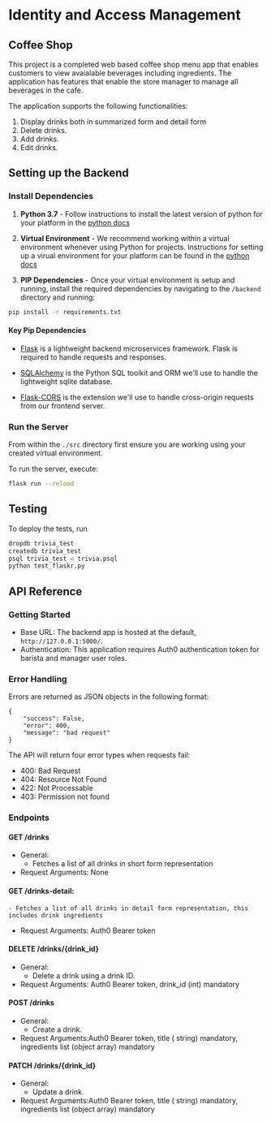 
# Identity and Access Management

## Coffee Shop

This project is a completed web based coffee shop menu app that enables customers to view avaialable beverages including ingredients. The application has features that enable the store manager to manage all beverages in the cafe.

The application supports the following functionalities:

1. Display drinks both in summarized form and detail form
2. Delete drinks.
3. Add drinks.
4. Edit drinks.
## Setting up the Backend

### Install Dependencies

1. **Python 3.7** - Follow instructions to install the latest version of python for your platform in the [python docs](https://docs.python.org/3/using/unix.html#getting-and-installing-the-latest-version-of-python)

2. **Virtual Environment** - We recommend working within a virtual environment whenever using Python for projects. Instructions for setting up a virual environment for your platform can be found in the [python docs](https://packaging.python.org/guides/installing-using-pip-and-virtual-environments/)

3. **PIP Dependencies** - Once your virtual environment is setup and running, install the required dependencies by navigating to the `/backend` directory and running:

```bash
pip install -r requirements.txt
```

#### Key Pip Dependencies

- [Flask](http://flask.pocoo.org/) is a lightweight backend microservices framework. Flask is required to handle requests and responses.

- [SQLAlchemy](https://www.sqlalchemy.org/) is the Python SQL toolkit and ORM we'll use to handle the lightweight sqlite database.

- [Flask-CORS](https://flask-cors.readthedocs.io/en/latest/#) is the extension we'll use to handle cross-origin requests from our frontend server.

### Run the Server

From within the `./src` directory first ensure you are working using your created virtual environment.

To run the server, execute:

```bash
flask run --reload
```

## Testing

To deploy the tests, run

```bash
dropdb trivia_test
createdb trivia_test
psql trivia_test < trivia.psql
python test_flaskr.py
```

## API Reference

### Getting Started
- Base URL: The backend app is hosted at the default, `http://127.0.0.1:5000/`. 
- Authentication: This application requires Auth0 authentication token for barista and manager user roles. 

### Error Handling
Errors are returned as JSON objects in the following format:
```
{
    "success": False, 
    "error": 400,
    "message": "bad request"
}
```
The API will return four error types when requests fail:
- 400: Bad Request
- 404: Resource Not Found
- 422: Not Processable
- 403: Permission not found

### Endpoints 
#### GET /drinks
- General:
    - Fetches a list of all drinks in short form representation
- Request Arguments: None

#### GET /drinks-detail:
    - Fetches a list of all drinks in detail form representation, this includes drink ingredients
- Request Arguments: Auth0 Bearer token

#### DELETE /drinks/{drink_id}
- General:
    - Delete a drink using a drink ID.
- Request Arguments: Auth0 Bearer token, drink_id (int) mandatory

#### POST /drinks 
- General:
    - Create a drink.
- Request Arguments:Auth0 Bearer token, title ( string) mandatory, ingredients list (object array) mandatory

#### PATCH /drinks/{drink_id} 
- General:
    - Update a drink.
- Request Arguments:Auth0 Bearer token, title ( string) mandatory, ingredients list (object array) mandatory
